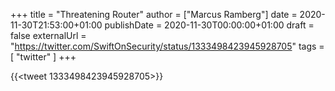 +++
title = "Threatening Router"
author = ["Marcus Ramberg"]
date = 2020-11-30T21:53:00+01:00
publishDate = 2020-11-30T00:00:00+01:00
draft = false
externalUrl = "https://twitter.com/SwiftOnSecurity/status/1333498423945928705"
tags = [ "twitter" ]
+++

{{<tweet 1333498423945928705>}}
